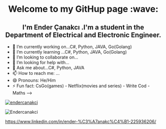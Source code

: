 <h1 align="center"> Welcome to my GitHup page :wave:</h1>
<h2 align="center">I'm Ender Çanakcı .I'm a student in the Department of Electrical and Electronic Engineer.</h2>

- 🔭 I’m currently working on...C#, Python, JAVA, Go(Golang)
- 🌱 I’m currently learning ...C#, Python, JAVA, Go(Golang)
- 👯 I’m looking to collaborate on...
- 🤔 I’m looking for help with...
- 💬 Ask me about...C#, Python, JAVA
- 📫 How to reach me: ...
- 😄 Pronouns: He/Him
- ⚡ Fun fact: CsGo(games) - Netflix(movies and series) - Write Cod - Maths 
-->

<p align="left"> <a href="https://twitter.com/endercanakci" target="blank"><img src="https://img.shields.io/twitter/follow/endercanakci?logo=twitter&style=for-the-badge" alt="endercanakci" /></a>

<p align="left"> <img src="https://komarev.com/ghpvc/?username=Endercanakci&label=Profile%20views&color=0e75b6&style=flat" alt="Endercanakci" /> </p>

https://www.linkedin.com/in/ender-%C3%A7anakc%C4%B1-225936206/
